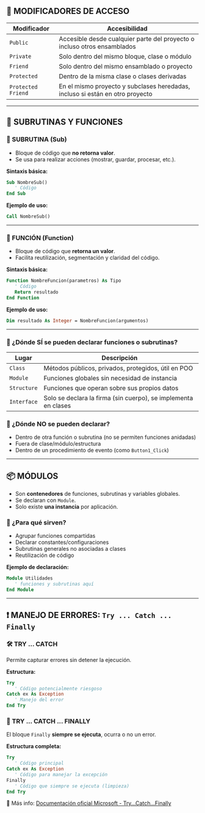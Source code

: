 ## 🔐 MODIFICADORES DE ACCESO

| Modificador        | Accesibilidad                                                                 |
| ------------------ | ----------------------------------------------------------------------------- |
| `Public`           | Accesible desde cualquier parte del proyecto o incluso otros ensamblados      |
| `Private`          | Solo dentro del mismo bloque, clase o módulo                                  |
| `Friend`           | Solo dentro del mismo ensamblado o proyecto                                   |
| `Protected`        | Dentro de la misma clase o clases derivadas                                   |
| `Protected Friend` | En el mismo proyecto y subclases heredadas, incluso si están en otro proyecto |

---

## 🔁 SUBRUTINAS Y FUNCIONES

### 🔹 SUBRUTINA (Sub)

* Bloque de código que **no retorna valor**.
* Se usa para realizar acciones (mostrar, guardar, procesar, etc.).

**Sintaxis básica:**

```vb
Sub NombreSub()
   ' Código
End Sub
```

**Ejemplo de uso:**

```vb
Call NombreSub()
```

---

### 🔹 FUNCIÓN (Function)

* Bloque de código que **retorna un valor**.
* Facilita reutilización, segmentación y claridad del código.

**Sintaxis básica:**

```vb
Function NombreFuncion(parametros) As Tipo
   ' Código
   Return resultado
End Function
```

**Ejemplo de uso:**

```vb
Dim resultado As Integer = NombreFuncion(argumentos)
```

---

### 📌 ¿Dónde SÍ se pueden declarar funciones o subrutinas?

| Lugar       | Descripción                                                    |
| ----------- | -------------------------------------------------------------- |
| `Class`     | Métodos públicos, privados, protegidos, útil en POO            |
| `Module`    | Funciones globales sin necesidad de instancia                  |
| `Structure` | Funciones que operan sobre sus propios datos                   |
| `Interface` | Solo se declara la firma (sin cuerpo), se implementa en clases |

### 🚫 ¿Dónde NO se pueden declarar?

* Dentro de otra función o subrutina (no se permiten funciones anidadas)
* Fuera de clase/módulo/estructura
* Dentro de un procedimiento de evento (como `Button1_Click`)

---

## 📦 MÓDULOS

* Son **contenedores** de funciones, subrutinas y variables globales.
* Se declaran con `Module`.
* Solo existe **una instancia** por aplicación.

### 🧠 ¿Para qué sirven?

* Agrupar funciones compartidas
* Declarar constantes/configuraciones
* Subrutinas generales no asociadas a clases
* Reutilización de código

**Ejemplo de declaración:**

```vb
Module Utilidades
   ' funciones y subrutinas aquí
End Module
```

---

## ❗ MANEJO DE ERRORES: `Try ... Catch ... Finally`

### 🛠 TRY ... CATCH

Permite capturar errores sin detener la ejecución.

**Estructura:**

```vb
Try
   ' Código potencialmente riesgoso
Catch ex As Exception
   ' Manejo del error
End Try
```

### 🧹 TRY ... CATCH ... FINALLY

El bloque `Finally` **siempre se ejecuta**, ocurra o no un error.

**Estructura completa:**

```vb
Try
   ' Código principal
Catch ex As Exception
   ' Código para manejar la excepción
Finally
   ' Código que siempre se ejecuta (limpieza)
End Try
```

📎 Más info:
[Documentación oficial Microsoft - Try...Catch...Finally](https://learn.microsoft.com/es-es/dotnet/visual-basic/language-reference/statements/try-catch-finally-statement)
